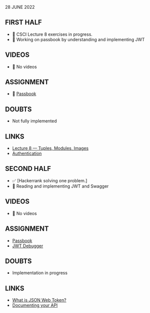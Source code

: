 28 JUNE 2022

## FIRST HALF

- 🚧 CSCI Lecture 8 exercises in progress. 
- 🚧 Working on passbook by understanding and implementing JWT

## VIDEOS

- 🚫 No videos

## ASSIGNMENT

- 🚧 [Passbook](https://github.com/sp18-interns/django-passbook)

## DOUBTS

- Not fully implemented

## LINKS

- [Lecture 8 — Tuples, Modules, Images](https://www.cs.rpi.edu/~sibel/csci1100/fall2017/lecture_notes/lec08_modules_images.html)
- [Authentication](https://www.django-rest-framework.org/api-guide/authentication/#tokenauthentication)

## SECOND HALF

- ✅ [Hackerrank solving one problem.]
- 🚧 Reading and implementing JWT and Swagger
 
## VIDEOS

- 🚫 No videos

## ASSIGNMENT

- [Passbook](https://github.com/sp18-interns/django-passbook)
- [JWT Debugger](https://jwt.io/)

## DOUBTS

- Implementation in progress

## LINKS

- [What is JSON Web Token?](https://jwt.io/introduction/)
- [Documenting your API](https://www.django-rest-framework.org/topics/documenting-your-api/)
